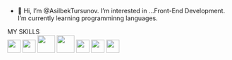 - 👋 Hi, I’m @AsilbekTursunov. I’m interested in ...Front-End Development. I’m currently learning programminng languages.

 MY SKILLS
 <br>
<img src="https://upload.wikimedia.org/wikipedia/commons/thumb/8/82/Devicon-html5-plain.svg/1200px-Devicon-html5-plain.svg.png" width="30px">
<img src="https://gas-kvas.com/uploads/posts/2023-02/1675463198_gas-kvas-com-p-fonovii-risunok-v-css3-3.png" width="30px">
<img src="https://logos-download.com/wp-content/uploads/2016/09/Sass_logo.png" width="40px">
<img src="https://upload.wikimedia.org/wikipedia/commons/thumb/b/b2/Bootstrap_logo.svg/1200px-Bootstrap_logo.svg.png" width="40px">
<img src="https://tinypic.host/images/2023/12/12/js.png" width="30px">
<img src="https://www.pinclipart.com/picdir/big/147-1475273_hot-to-reset-reinitialise-a-git-repository-git.png" width="30px">
<img src="https://www.pngfind.com/pngs/m/16-162397_github-logo-logo-github-hd-png-download.png" width="30px">

<!---
AsilbekTursunov/AsilbekTursunov is a ✨ special ✨ repository because its `README.md` (this file) appears on your GitHub profile.
You can click the Preview link to take a look at your changes.
--->
